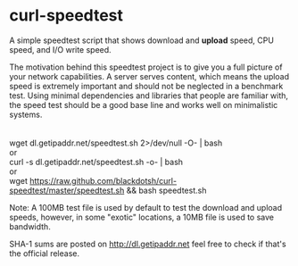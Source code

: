 curl-speedtest
==============

A simple speedtest script that shows download and <b>upload</b> speed, CPU speed, and I/O write speed.

The motivation behind this speedtest project is to give you a full picture of your network capabilities. A server serves content, which means the upload speed is extremely important and should not be neglected in a benchmark test. Using minimal dependencies and libraries that people are familiar with, the speed test should be a good base line and works well on minimalistic systems. 
<br><br><br>
wget dl.getipaddr.net/speedtest.sh 2>/dev/null -O- | bash <br>
or <br>
curl -s dl.getipaddr.net/speedtest.sh -o- | bash <br>
or <br>
wget https://raw.github.com/blackdotsh/curl-speedtest/master/speedtest.sh && bash speedtest.sh

Note: A 100MB test file is used by default to test the download and upload speeds, however, in some "exotic" locations, a 10MB file is used to save bandwidth.

SHA-1 sums are posted on http://dl.getipaddr.net feel free to check if that's the official release.

